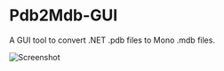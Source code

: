 # Pdb2Mdb-GUI
A GUI tool to convert .NET .pdb files to Mono .mdb files.

![Screenshot](https://i.imgur.com/o3LALE8.png)
